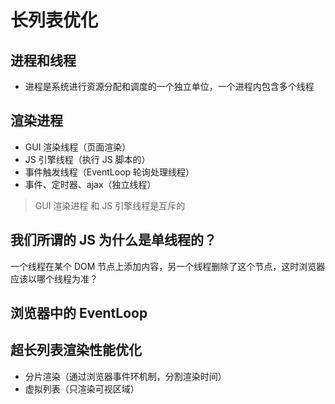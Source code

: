 # 长列表优化

## 进程和线程

- 进程是系统进行资源分配和调度的一个独立单位，一个进程内包含多个线程

## 渲染进程

- GUI 渲染线程（页面渲染）
- JS 引擎线程（执行 JS 脚本的）
- 事件触发线程（EventLoop 轮询处理线程）
- 事件、定时器、ajax（独立线程）

> GUI 渲染进程 和 JS 引擎线程是互斥的

## 我们所谓的 JS 为什么是单线程的？

一个线程在某个 DOM 节点上添加内容，另一个线程删除了这个节点，这时浏览器应该以哪个线程为准？

## 浏览器中的 EventLoop

## 超长列表渲染性能优化

- 分片渲染（通过浏览器事件环机制，分割渲染时间）
- 虚拟列表（只渲染可视区域）
